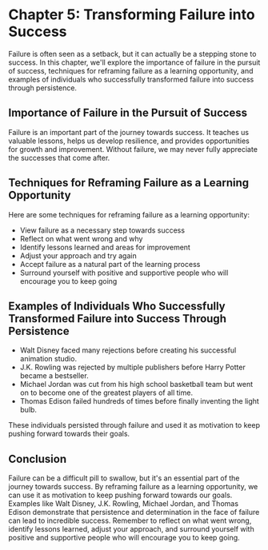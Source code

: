 Chapter 5: Transforming Failure into Success
============================================

Failure is often seen as a setback, but it can actually be a stepping stone to success. In this chapter, we'll explore the importance of failure in the pursuit of success, techniques for reframing failure as a learning opportunity, and examples of individuals who successfully transformed failure into success through persistence.

Importance of Failure in the Pursuit of Success
-----------------------------------------------

Failure is an important part of the journey towards success. It teaches us valuable lessons, helps us develop resilience, and provides opportunities for growth and improvement. Without failure, we may never fully appreciate the successes that come after.

Techniques for Reframing Failure as a Learning Opportunity
----------------------------------------------------------

Here are some techniques for reframing failure as a learning opportunity:

* View failure as a necessary step towards success
* Reflect on what went wrong and why
* Identify lessons learned and areas for improvement
* Adjust your approach and try again
* Accept failure as a natural part of the learning process
* Surround yourself with positive and supportive people who will encourage you to keep going

Examples of Individuals Who Successfully Transformed Failure into Success Through Persistence
---------------------------------------------------------------------------------------------

* Walt Disney faced many rejections before creating his successful animation studio.
* J.K. Rowling was rejected by multiple publishers before Harry Potter became a bestseller.
* Michael Jordan was cut from his high school basketball team but went on to become one of the greatest players of all time.
* Thomas Edison failed hundreds of times before finally inventing the light bulb.

These individuals persisted through failure and used it as motivation to keep pushing forward towards their goals.

Conclusion
----------

Failure can be a difficult pill to swallow, but it's an essential part of the journey towards success. By reframing failure as a learning opportunity, we can use it as motivation to keep pushing forward towards our goals. Examples like Walt Disney, J.K. Rowling, Michael Jordan, and Thomas Edison demonstrate that persistence and determination in the face of failure can lead to incredible success. Remember to reflect on what went wrong, identify lessons learned, adjust your approach, and surround yourself with positive and supportive people who will encourage you to keep going.

